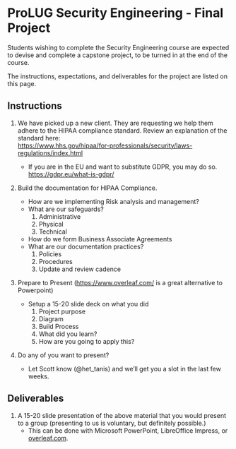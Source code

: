 # ProLUG Security Engineering - Final Project

Students wishing to complete the Security Engineering course are expected to devise 
and complete a capstone project, to be turned in at the end of the course.

The instructions, expectations, and deliverables for the project are listed on this
page.  

## Instructions

1. We have picked up a new client. They are requesting we help them adhere to the HIPAA
   compliance standard. Review an explanation of the standard here:  
   <https://www.hhs.gov/hipaa/for-professionals/security/laws-regulations/index.html>

   - If you are in the EU and want to substitute GDPR, you may do so.  
     <https://gdpr.eu/what-is-gdpr/>

2. Build the documentation for HIPAA Compliance.

   - How are we implementing Risk analysis and management?
   - What are our safeguards?
     1. Administrative
     2. Physical
     3. Technical
   - How do we form Business Associate Agreements
   - What are our documentation practices?
     1. Policies
     2. Procedures
     3. Update and review cadence

3. Prepare to Present (<https://www.overleaf.com/> is a great alternative to Powerpoint)

   - Setup a 15-20 slide deck on what you did
     1. Project purpose
     2. Diagram
     3. Build Process
     4. What did you learn?
     5. How are you going to apply this?

4. Do any of you want to present?
   - Let Scott know (@het_tanis) and we’ll get you a slot in the last few weeks.

## Deliverables

1. A 15-20 slide presentation of the above material that you would present to a group
   (presenting to us is voluntary, but definitely possible.)
   - This can be done with Microsoft PowerPoint, LibreOffice Impress, or
     [overleaf.com](https://overleaf.com).
